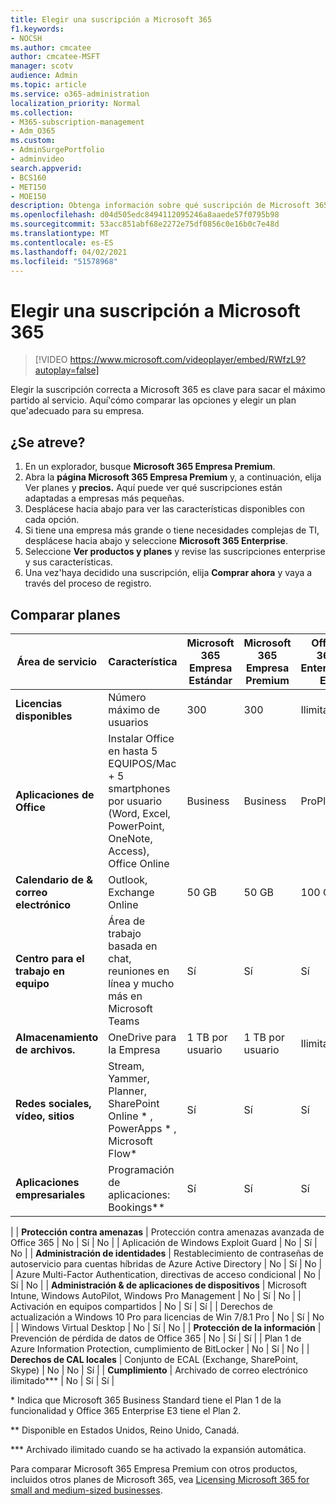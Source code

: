 ```yaml
---
title: Elegir una suscripción a Microsoft 365
f1.keywords:
- NOCSH
ms.author: cmcatee
author: cmcatee-MSFT
manager: scotv
audience: Admin
ms.topic: article
ms.service: o365-administration
localization_priority: Normal
ms.collection:
- M365-subscription-management
- Adm_O365
ms.custom:
- AdminSurgePortfolio
- adminvideo
search.appverid:
- BCS160
- MET150
- MOE150
description: Obtenga información sobre qué suscripción de Microsoft 365 es adecuada para su organización.
ms.openlocfilehash: d04d505edc8494112095246a8aaede57f0795b98
ms.sourcegitcommit: 53acc851abf68e2272e75df0856c0e16b0c7e48d
ms.translationtype: MT
ms.contentlocale: es-ES
ms.lasthandoff: 04/02/2021
ms.locfileid: "51578968"
---
```

# <a name="choose-a-microsoft-365-subscription"></a>Elegir una suscripción a Microsoft 365

> [!VIDEO https://www.microsoft.com/videoplayer/embed/RWfzL9?autoplay=false]

Elegir la suscripción correcta a Microsoft 365 es clave para sacar el máximo partido al servicio. Aquí&#39;cómo comparar las opciones y elegir un plan que&#39;adecuado para su empresa.

## <a name="try-it"></a>¿Se atreve?

1. En un explorador, busque  **Microsoft 365 Empresa Premium**.
2. Abra la **página Microsoft 365 Empresa Premium** y, a continuación, elija Ver planes y **precios.** Aquí puede ver qué suscripciones están adaptadas a empresas más pequeñas.
3. Desplácese hacia abajo para ver las características disponibles con cada opción.
4. Si tiene una empresa más grande o tiene necesidades complejas de TI, desplácese hacia abajo y seleccione  **Microsoft 365 Enterprise**.
5. Seleccione  **Ver productos y planes** y revise las suscripciones enterprise y sus características.
6. Una vez&#39;haya decidido una suscripción, elija  **Comprar ahora** y vaya a través del proceso de registro.

## <a name="compare-plans"></a>Comparar planes

| **Área de servicio** | **Característica** | **Microsoft 365 Empresa Estándar** | **Microsoft 365 Empresa Premium** | **Office 365 Enterprise E3** |
| --- | --- | --- | --- | --- |
| **Licencias disponibles** | Número máximo de usuarios | 300 | 300 | Ilimitado |
| **Aplicaciones de Office** | Instalar Office en hasta 5 EQUIPOS/Mac + 5 smartphones por usuario (Word, Excel, PowerPoint, OneNote, Access), Office Online | Business | Business | ProPlus |
| **Calendario de &amp; correo electrónico** | Outlook, Exchange Online | 50 GB | 50 GB | 100 GB |
| **Centro para el trabajo en equipo** | Área de trabajo basada en chat, reuniones en línea y mucho más en Microsoft Teams | Sí | Sí | Sí |
| **Almacenamiento de archivos.** | OneDrive para la Empresa | 1 TB por usuario | 1 TB por usuario | Ilimitado |
| **Redes sociales, vídeo, sitios** | Stream, Yammer, Planner, SharePoint Online \* , PowerApps \* , Microsoft Flow\* | Sí | Sí | Sí |
| **Aplicaciones empresariales** | Programación de aplicaciones: Bookings\*\* | Sí | Sí | Sí |
|
| **Protección contra amenazas** | Protección contra amenazas avanzada de Office 365 | No | Sí | No |
 | Aplicación de Windows Exploit Guard | No | Sí | No |
| **Administración de identidades** | Restablecimiento de contraseñas de autoservicio para cuentas híbridas de Azure Active Directory | No | Sí | No |
 | Azure Multi-Factor Authentication, directivas de acceso condicional | No | Sí | No |
| **Administración &amp; de aplicaciones de dispositivos** | Microsoft Intune, Windows AutoPilot, Windows Pro Management | No | Sí | No |
 | Activación en equipos compartidos | No | Sí | Sí |
 | Derechos de actualización a Windows 10 Pro para licencias de Win 7/8.1 Pro | No | Sí | No |
 | Windows Virtual Desktop | No | Sí | No |
| **Protección de la información** | Prevención de pérdida de datos de Office 365 | No | Sí | Sí |
 | Plan 1 de Azure Information Protection, cumplimiento de BitLocker | No | Sí | No |
| **Derechos de CAL locales** | Conjunto de ECAL (Exchange, SharePoint, Skype) | No | No | Sí |
| **Cumplimiento** | Archivado de correo electrónico ilimitado\*\*\* | No | Sí | Sí |

\* Indica que Microsoft 365 Business Standard tiene el Plan 1 de la funcionalidad y Office 365 Enterprise E3 tiene el Plan 2.

\*\* Disponible en Estados Unidos, Reino Unido, Canadá.

\*\*\* Archivado ilimitado cuando se ha activado la expansión automática.

Para comparar Microsoft 365 Empresa Premium con otros productos, incluidos otros planes de Microsoft 365, vea [Licensing Microsoft 365 for small and medium-sized businesses](/office365/servicedescriptions/microsoft-365-service-descriptions/licensing-microsoft-365-in-smb).